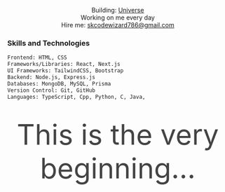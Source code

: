 <div style="max-width: 800px; margin: 0 auto; text-align: center;">
  <p>
    Building: <a href="https://github.com/akramcodez/universe" target="_blank" rel="noopener noreferrer">Universe</a><br>
    Working on me every day<br>
    Hire me: <a href="mailto:skcodewizard786@gmail.com">skcodewizard786@gmail.com</a><br>
  </p>
</div>

### Skills and Technologies

```bash
Frontend: HTML, CSS
Frameworks/Libraries: React, Next.js
UI Frameworks: TailwindCSS, Bootstrap
Backend: Node.js, Express.js
Databases: MongoDB, MySQL, Prisma
Version Control: Git, GitHub
Languages: TypeScript, Cpp, Python, C, Java,
```

<p style="font-size: 64px; color: #444; margin: 40px 0; text-align: center;">
 This is the very beginning...
</p>
